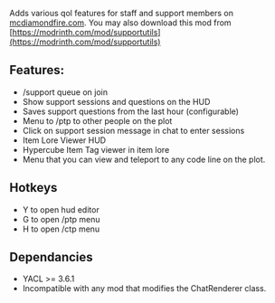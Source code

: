 Adds various qol features for staff and support members on [mcdiamondfire.com](https://mcdiamondfire.com/).
You may also download this mod from [https://modrinth.com/mod/supportutils](https://modrinth.com/mod/supportutils)

## Features:
- /support queue on join
- Show support sessions and questions on the HUD
- Saves support questions from the last hour (configurable)
- Menu to /ptp to other people on the plot
- Click on support session message in chat to enter sessions
- Item Lore Viewer HUD
- Hypercube Item Tag viewer in item lore
- Menu that you can view and teleport to any code line on the plot.
  
## Hotkeys
- Y to open hud editor
- G to open /ptp menu
- H to open /ctp menu

## Dependancies
- YACL >= 3.6.1
- Incompatible with any mod that modifies the ChatRenderer class.
